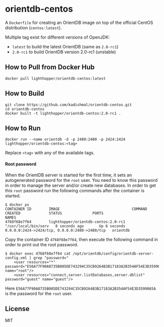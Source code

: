 # orientdb-centos

A `Dockerfile` for creating an OrientDB image on top of the official CentOS distribution (`centos:latest`).

Multiple tag exist for different versions of OpenJDK:

- `latest` to build the latest OrientDB (same as `2.0-rc1`)
- `2.0-rc1` to build OrientDB version 2.0-rc1 (unstable)

## How to Pull from Docker Hub

    docker pull lighthopper/orientdb-centos:latest

## How to Build

    git clone https://github.com/kadishmal/orientdb-centos.git
    cd orientdb-centos
    docker built -t lighthopper/orientdb-centos:2.0-rc1 .

## How to Run

    docker run --name orientdb -d -p 2480:2480 -p 2424:2424 lighthopper/orientdb-centos:<tag>

Replace `<tag>` with any of the available tags.

#### Root password

When the OrientDB server is started for the first time, it sets an autogenerated password for the `root` user. You need to know this password in order to manage the server and/or create new databases. In order to get this `root` password run the following commands after the container is started.

    $ docker ps
    CONTAINER ID        IMAGE                                 COMMAND                CREATED             STATUS              PORTS                                            NAMES
    4768f68e7f64        lighthopper/orientdb-centos:2.0-rc1   "/usr/local/bin/serv   8 seconds ago       Up 6 seconds        0.0.0.0:2424->2424/tcp, 0.0.0.0:2480->2480/tcp   orientdb

Copy the container ID `4768f68e7f64`, then execute the following command in order to print out the root password.

    $ docker exec 4768f68e7f64 cat /opt/orientdb/config/orientdb-server-config.xml | grep "password="
        <user resources="*" password="E56A77F90A8735B005DE743294C35CB9264B3B17183A2B354AF54E3D3599065A" name="root"/>
        <user resources="connect,server.listDatabases,server.dblist" password="guest" name="guest"/>

Here `E56A77F90A8735B005DE743294C35CB9264B3B17183A2B354AF54E3D3599065A` is the password for the `root` user.

## License

MIT